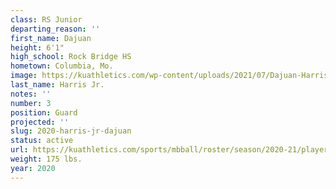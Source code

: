 ```yaml
---
class: RS Junior
departing_reason: ''
first_name: Dajuan
height: 6'1"
high_school: Rock Bridge HS
hometown: Columbia, Mo.
image: https://kuathletics.com/wp-content/uploads/2021/07/Dajuan-Harris-3-600x500.jpg
last_name: Harris Jr.
notes: ''
number: 3
position: Guard
projected: ''
slug: 2020-harris-jr-dajuan
status: active
url: https://kuathletics.com/sports/mbball/roster/season/2020-21/player/157526/
weight: 175 lbs.
year: 2020
---
```


